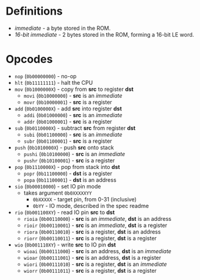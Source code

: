 # Definitions
- *immediate* - a byte stored in the ROM.
- *16-bit immediate* - 2 bytes stored in the ROM, forming a 16-bit LE word.

# Opcodes

- `nop` (`0b00000000`) - no-op
- `hlt` (`0b11111111`) - halt the CPU
- `mov` (`0b1000000X`) - copy from **src** to register **dst**
    - `movi` (`0b10000000`) - **src** is an *immediate*
    - `movr` (`0b10000001`) - **src** is a register
- `add` (`0b0100000X`) - add **src** into register **dst**
    - `addi` (`0b01000000`) - **src** is an *immediate*
    - `addr` (`0b01000001`) - **src** is a register
- `sub` (`0b0110000X`) - subtract **src** from register **dst**
    - `subi` (`0b01100000`) - **src** is an *immediate*
    - `subr` (`0b01100001`) - **src** is a register
- `push` (`0b1010000X`) - push **src** onto stack
    - `pushi` (`0b10100000`) - **src** is an *immediate*
    - `pushr` (`0b10100001`) - **src** is a register
- `pop` (`0b1110000X`) - pop from stack into **dst**
    - `popr` (`0b11100000`) - **dst** is a register
    - `popa` (`0b11100001`) - **dst** is an address
- `sio` (`0b00010000`) - set IO pin mode
    - takes argument `0b0XXXXXYY`
        - `0bXXXXX` - target pin, from 0-31 (inclusive)
        - `0bYY` - IO mode, described in the spec readme
- `rio` (`0b001100XY`) - read IO pin **src** to **dst**
    - `rioia` (`0b00110000`) - **src** is an *immediate*, **dst** is an address
    - `rioir` (`0b00110001`) - **src** is an *immediate*, **dst** is a register
    - `riora` (`0b00110010`) - **src** is a register, **dst** is an address
    - `riorr` (`0b00110011`) - **src** is a register, **dst** is a register
- `wio` (`0b001110XY`) - write **src** to IO pin **dst**
    - `wioai` (`0b00111000`) - **src** is an address, **dst** is an *immediate*
    - `wioar` (`0b00111001`) - **src** is an address, **dst** is a register
    - `wiori` (`0b00111010`) - **src** is a register, **dst** is an *immediate*
    - `wiorr` (`0b00111011`) - **src** is a register, **dst** is a register
